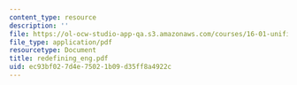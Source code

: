 ```yaml
---
content_type: resource
description: ''
file: https://ol-ocw-studio-app-qa.s3.amazonaws.com/courses/16-01-unified-engineering-i-ii-iii-iv-fall-2005-spring-2006/ec93bf027d4e75021b09d35ff8a4922c_redefining_eng.pdf
file_type: application/pdf
resourcetype: Document
title: redefining_eng.pdf
uid: ec93bf02-7d4e-7502-1b09-d35ff8a4922c
---
```

